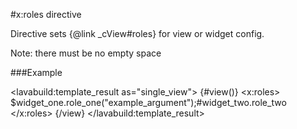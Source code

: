 
#x:roles directive

Directive sets {@link _cView#roles} for view or widget config.

Note: there must be no empty space

###Example

<lavabuild:template_result as="single_view">
{#view()}
	<x:roles>
		$widget_one.role_one("example_argument");#widget_two.role_two
	</x:roles>
{/view}
</lavabuild:template_result>